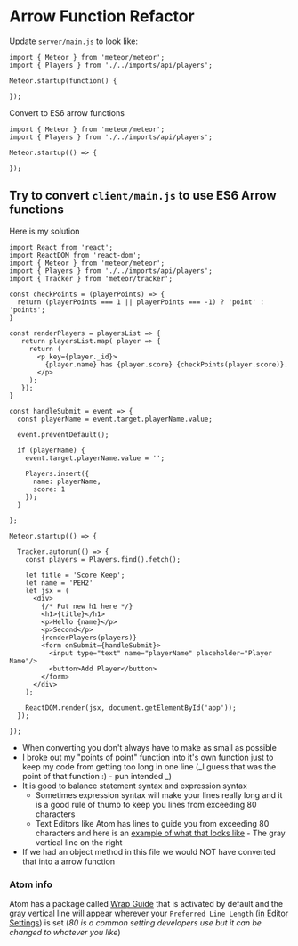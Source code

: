 # Arrow Function Refactor
Update `server/main.js` to look like:

```
import { Meteor } from 'meteor/meteor';
import { Players } from './../imports/api/players';

Meteor.startup(function() {

});
```

Convert to ES6 arrow functions

```
import { Meteor } from 'meteor/meteor';
import { Players } from './../imports/api/players';

Meteor.startup(() => {

});
```

## Try to convert `client/main.js` to use ES6 Arrow functions
Here is my solution

```
import React from 'react';
import ReactDOM from 'react-dom';
import { Meteor } from 'meteor/meteor';
import { Players } from './../imports/api/players';
import { Tracker } from 'meteor/tracker';

const checkPoints = (playerPoints) => {
  return (playerPoints === 1 || playerPoints === -1) ? 'point' : 'points';
}

const renderPlayers = playersList => {
   return playersList.map( player => {
     return (
       <p key={player._id}>
         {player.name} has {player.score} {checkPoints(player.score)}.
       </p>
     );
   });
}

const handleSubmit = event => {
  const playerName = event.target.playerName.value;

  event.preventDefault();

  if (playerName) {
    event.target.playerName.value = '';

    Players.insert({
      name: playerName,
      score: 1
    });
  }

};

Meteor.startup(() => {

  Tracker.autorun(() => {
    const players = Players.find().fetch();

    let title = 'Score Keep';
    let name = 'PEH2'
    let jsx = (
      <div>
        {/* Put new h1 here */}
        <h1>{title}</h1>
        <p>Hello {name}</p>
        <p>Second</p>
        {renderPlayers(players)}
        <form onSubmit={handleSubmit}>
          <input type="text" name="playerName" placeholder="Player Name"/>
          <button>Add Player</button>
        </form>
      </div>
    );

    ReactDOM.render(jsx, document.getElementById('app'));
  });

});
```

* When converting you don't always have to make as small as possible
* I broke out my "points of point" function into it's own function just to keep my code from getting too long in one line (_I guess that was the point of that function :) - pun intended _)
* It is good to balance statement syntax and expression syntax
    - Sometimes expression syntax will make your lines really long and it is a good rule of thumb to keep you lines from exceeding 80 characters
    - Text Editors like Atom has lines to guide you from exceeding 80 characters and here is an [example of what that looks like](https://i.imgur.com/z1YKPB0.png) - The gray vertical line on the right
* If we had an object method in this file we would NOT have converted that into a arrow function

### Atom info
Atom has a package called [Wrap Guide](https://i.imgur.com/OKaQ0iU.png) that is activated by default and the gray vertical line will appear wherever your `Preferred Line Length` ([in Editor Settings](https://i.imgur.com/iO7F62Q.png)) is set (_80 is a common setting developers use but it can be changed to whatever you like_)

